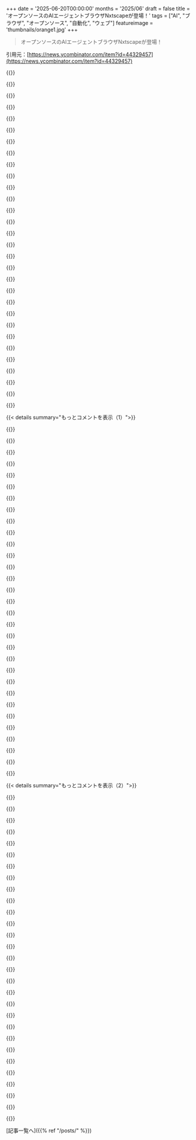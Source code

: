 +++
date = '2025-06-20T00:00:00'
months = '2025/06'
draft = false
title = 'オープンソースのAIエージェントブラウザNxtscapeが登場！'
tags = ["AI", "ブラウザ", "オープンソース", "自動化", "ウェブ"]
featureimage = 'thumbnails/orange1.jpg'
+++

> オープンソースのAIエージェントブラウザNxtscapeが登場！

引用元：[https://news.ycombinator.com/item?id=44329457](https://news.ycombinator.com/item?id=44329457)




{{<matomeQuote body="Hi HN！俺たちNithinとNikhilはNxtscape.aiの創業者（YC S24）で双子の兄弟なんだ。AI時代向けのオープンソース、エージェントブラウザ「Nxtscape」を作ってるよ。なぜ新しいブラウザが必要かって？1994年のNetscape以来初めて、AIエージェントの時代にゼロからブラウザを再構築できる気がするんだ。明日のブラウザは今と違うかもね。Cursorみたいに開発者の生産性を10倍にするツールはあるのに、みんなが一日中使うブラウザは変わってない。正直、普段使うブラウザと戦ってる感じなんだ。大きな不満じゃないけど、小さなイライラが積み重なる。70以上のタブを開いてて思考が中断したり、Amazonで日用品を再注文したり、フォームに入力したりみたいな簡単なことは、もう全部に注意払わなくていいはず。AIが全部処理できる、まさにそれを作ってるんだ。初期バージョンのデモはここ→https://dub.sh/nxtscape-demo<br>何が違うかって？PerplexityとかDiaみたいな競合がいるのは知ってるけど、俺たちはオープンソースでコミュニティ主導を目指してる。検索や広告会社じゃないから、プライバシー第一に集中できるんだ—Ollama連携、BYOK、広告ブロッカーとか。Braveは好きだったけど、今はクリプトや検索に広がりすぎてる気がする。俺たちは「AIであなたのためのブラウザを作る」って一点に集中してる。Arc（あれも好きだったけど開発止まった）と違って、100%オープンソースだよ。気に入らなければフォークしてくれ。<br>新しいブラウザを作る旅について。これを作るためにChromiumをフォークしたんだ。正直、これが唯一の方法だと感じた—Brave（最初はElectron）やMicrosoft Edgeもこれで苦労したのを見てきたからね。最初、拡張機能だけで済まそうかと思ったけど、もっと制御が必要だって分かった。CursorがVSCodeをフォークしたのと同じ理由だよ。例えば、ChromeにはAccessibility Treeっていう、スクリーンリーダーが使うDOMよりきれいな意味論的バージョンがあるんだけど、拡張機能のAPIじゃ使えない。でも、15M行のC++ Chromiumコードベースと格闘するのは大変だった。GoogleとMetaでインフラ経験あるけど、Chromiumは別物だ。Cursorのインデックスツールもこの規模じゃ全然ダメで、grepとvimをめっちゃ使えるようになった。ビルド時間もえぐい—M4 Maxでもフルビルドに3時間くらいかかるんだ。<br>正直言うと、まだめっちゃ初期段階だけど、GitHubに動くプロトタイプがあるよ。初期の「ローカルManus」スタイルのエージェント（簡単なWebタスクを自動化）、AIサイドバー、他の生産性機能（タブグループ化、セッション保存/再開とか）が入ってる。コメント全部楽しみにしてるよ！<br>ブラウザはGitHubからダウンロードできるよ: https://github.com/nxtscape/nxtscape" userName="felarof" createdAt="2025/06/20 16:35:55" color="#ff5733">}}




{{<matomeQuote body="俺の意見だけど、今までのコメントは木を見て森を見てない感じ—ローカルLLMと連携して、見たもの全部をローカルのタイムスタンプDBに記録して、操作したものを解析・要約して、Puppeteerみたいな機能をコードやプロンプトで使えるようにして、情報を整理したり、忘れたことを思い出したり、興味あることを学んだり（全部ローカルで）、広告やスパムを事前にフィルターしたり、自律的にWebタスクをこなしたりできるブラウザには、とてつもない価値があると思うんだ。<br>ブックマークはもうダメだよ。25年分も溜まってるし。<br>ちょっと調べ物するつもりが、気を引くサイトに飛んで深すぎる沼にハマるのも減らせる。ボディガードbotにジャンクをフィルターさせて、コメントに何か意味のある返信があったら教えてって言えばいい。<br>もし本当にうまく行けば、個人的なアシスタント＋ツアーマネージャー＋ドアマン＋ボディガード＋家政婦＋メカニック＋その他、全部スイッチ一つでオンオフできるデジタル版みたいになる想像ができるよ。<br>ブラウザは2025年のインターネットの混沌への主要な入り口なんだから、これは悪いアイデアじゃないね！実行次第だけど、このプロジェクト（とそれに似たプロジェクト）がどうなるか、すごく楽しみだよ。" userName="kevinsync" createdAt="2025/06/20 21:17:22" color="#45d325">}}




{{<matomeQuote body="正直なフィードバック、本当にありがとう！100%同意だよ—まさにその通り！これが俺たちの描いていたビジョンなんだ。<br>俺たちは時間の90%以上をブラウザで過ごすのに、まだ basically dumb なウィンドウなんだよね。見たものを覚えてて、重要な記事をクリップして（EvernoteのWebクリッパー覚えてる？）、ハイライトを保存して、全部を意味論的に検索可能にするAIアシスタントが、全部ローカルで動くなんて、ゲームチェンジャーになるだろうね。<br>履歴、ハイライト、セッション全部がローカルのPostgresDBに入るんだ。「先月あの価格比較どうだったっけ？」とか「ブラウザ自動化に関するハイライトを見つけて」って聞けば、それがちゃんと動く。あと、集中したい時に気を散らすサイトをブロックする自制機能も内蔵されてる。<br>検索や記憶だけじゃなく、ブラウザが本当に仕事を手伝ってくれる。「Chromiumの研究に関するタブはこの15個」ってAIが賢くタブをグループ化したり、「このサイト全部で2TBハードドライブの価格を比較して」って面倒な作業を自動化したり、「Discordサーバーの新しい投稿全部を要約して」とか—全部ローカルで処理される。ブラウザはインターネットの混沌を管理するのを助けてくれるべきで、それに上乗せするべきじゃないんだ。<br>どんな特定のワークフローが辛いか、ぜひ聞かせてほしいな！" userName="felarof" createdAt="2025/06/20 22:09:53" color="#ff5733">}}




{{<matomeQuote body="ずっと、30秒以上見た長いWebページの全文をアーカイブして、フルテキスト検索できるようにするブラウザ拡張機能のアイデアを考えてたんだ。<br>これは、それだけど、もっといいね。" userName="sneak" createdAt="2025/06/21 03:21:36" color="">}}




{{<matomeQuote body="https://github.com/iansinnott/full-text-tabs-forever" userName="karencarits" createdAt="2025/06/23 19:59:25" color="">}}




{{<matomeQuote body="うわー、これまさに俺が欲しいやつだ！でも、スマホでも動いて（ほとんどスマホで読むから）、複数のPC（常に4〜6台使ってる）からデータを持ってこれるサーバーコンポーネント付きで欲しいな。<br>これにハックできないかな。" userName="sneak" createdAt="2025/06/25 00:12:48" color="">}}




{{<matomeQuote body="これって基本的にMicrosoftがRecallでやろうとしたことじゃん。あれは酷評されたけど、正直、最近のAIブームの中で唯一ワクワクした機能なんだ。だって、本当に生活を良くしそうだったから。でも、もう少し考えてみたら、本当に欲しいのはAIじゃなくて、詳細なローカル履歴と検索機能だって気づいた。<br>俺のPCは、俺がそこでやったこと全部を記憶すべきだ。訪れたウェブサイト全部、ページをどこまでスクロールしたか、入力して削除した思考全部… 全部完全記憶してほしい！時間を巻き戻して、何が起こったか正確に追跡できるようにすべきなんだ、コンピュータなんだから。昨日あったことの曖昧な記憶は俺の頭の中にある。コンピュータに覚えてもらうのは、俺より上手に覚えてもらうためだろ。<br>そして、検索は決定的であってほしい。正確なタイムスタンプやブーリアン演算子で検索したい。曖昧な一致や推薦、自然言語処理レイヤーも役立つけど、Luceneなんかは20年以上前にローカルデータセットで十分やってた。共通のコーパスがあるのは素晴らしいけど、コーパスからのトークン化された散文なんてどうでもいい。俺が自分のPCでやったことに関心があるんだ！<br>俺の視点だと、LLMはパーソナル検索の面であまり価値をもたらさない。俺の理解では、そのエンコーディングの性質上、求めてるデータ自体が従来の方法で保存・インデックスされてないと、それを取り戻すのは不可能だ。もしそうなら、層をスキップして元のデータをクエリすればよかっただけだろ。<br>今のLLMをどこにでも注入するトレンドは、研究者が「全て」をパフォーマンス良くインデックスする方法をまだ見つけてないから、人々にコンピュータが全部知ってるかのような幻想を与える一時的なごまかしだと思うんだ。でも、パーソナル検索のユースケースなら、コンピュータは「全て」を知る必要はない。画面に見えてたテキストと、ちょっとしたメタデータ（時間、カーソル位置、クリップボード、URLとか）を知ってればいい。もし実際のテキストをスナップショットして従来のインデックスに入れるのがディスク容量取りすぎで、今でもそれをインデックスするのにLLMが必要だとしたら、それはまあいいとしよう。でも次は？だって、昨日 kinda sorta やってたことについて曖昧な会話ができるだけなんて、全然ダメだろ。完全記憶こそがそれだ。<br>これが全部どう発展していくか、俺もすごく興味あるよ。" userName="alisonatwork" createdAt="2025/06/21 02:22:00" color="#ff33a1">}}




{{<matomeQuote body="＞ 訪れた全ウェブサイトを記憶すべき<br>他のブラウザは知らんけど、Safariはこれやってるよ。「2年前に見たあのサイト何だっけ？」って時に、履歴を開いて検索すれば出てくる。2023年1月17日のヨダが俺のボールを食べたレビューとかね。" userName="KPGv2" createdAt="2025/06/21 05:14:57" color="">}}




{{<matomeQuote body="プライバシー問題全体があるよね。ソフトウェア会社はできる限りデータを吸い出すし、アメリカ政府はそれ全部にアクセスできるって知ってる。もしRecallが良い機能だとしたら、ICEが検索履歴に基づいて個人を収容所に送るのも良いことになっちゃう。だって、Recallはそうするだろうから。" userName="immibis" createdAt="2025/06/23 16:25:34" color="">}}




{{<matomeQuote body="まあ、Microsoftがやりたかったことは良いアイデアだったと思うけど、実際に出したものは酷かったし、実装がお粗末でデータ漏洩を招きやすかったのは同意だね。データすらちゃんと保護してなかったし笑" userName="cchance" createdAt="2025/06/21 03:48:18" color="">}}




{{<matomeQuote body="コンピューターが全部覚えるとか怖すぎ！セッションデータ消しまくりで、最近使ったリストも全部消してるタイプなんだ。便利なのは分かるけど、過去に信頼を裏切られた企業を信じろって？無理無理。個人情報なんて企業にとって超金鉱じゃん。プライバシー侵害の歴史がある巨大企業を信頼するなんて考えられない。オープンソースでも慎重に選ぶし、使うなら自分でコード見たか、隔離環境で使うか、自分で書くか。そういう機能は別にいらないや。" userName="imiric" createdAt="2025/06/22 09:50:32" color="#ff33a1">}}




{{<matomeQuote body="このビジョン、ヤバいね！集中切れたら教えてくれたり、自分が何してたか分析して教えてくれるとか、自己学習に超役立つじゃん。自己反省ってマジ大事だし。" userName="lukasego" createdAt="2025/06/21 10:56:26" color="">}}




{{<matomeQuote body="ヤバ、これの森は「新しいLLMベースのネイティブアドブロッカー」だってさ...この森、デカすぎて考えるだけで頭痛いわ。（ごめん皮肉です）" userName="Calwestjobs" createdAt="2025/06/21 05:52:43" color="">}}




{{<matomeQuote body="言ってることは最高だけど、前半はよくある監視型ディストピアだよね。もっとユニークなのを期待してたのに、普通のになっちゃったか。始まりは「ブックマークとかもうダメだ」だってさ。ちぇっ。<br>これ置いとくわ：https://youtu.be/kGYwdVt3rhI" userName="ivape" createdAt="2025/06/21 21:20:44" color="">}}




{{<matomeQuote body="バカな質問かもだけど、agentic browserって何？みんな知ってる前提みたいだけど。これって一般的な用語？聞いたことないんだけど。文脈的には「AI機能くっつけたWebブラウザ」って感じなのかな。" userName="hannob" createdAt="2025/06/20 17:49:29" color="">}}




{{<matomeQuote body="質問ありがとう！全然バカな質問じゃないよ！最初の方で説明しとくべきだったね。「agentic browser」ってのは、WebナビゲーションタスクをAIエージェントが代わりにやってくれるブラウザって意味だよ。自分でAmazonで並べ替えたり、フォーム入力したりする代わりに、AIがサイト動かしてやってくれるんだ。" userName="felarof" createdAt="2025/06/20 18:00:38" color="#ff33a1">}}




{{<matomeQuote body="まあ、「rsyncあるのにDropbox使うの？」って言うつもりじゃないけど、Playwright MCPをClaude Desktopとかに入れる代わりに、なんでこれ使うの？Chromiumの中身にアクセスできるって、Chrome Devtools Protocol経由でつなぐよりなんか超ヤバい力くれるの？" userName="wild_egg" createdAt="2025/06/20 18:12:21" color="#ff5733">}}




{{<matomeQuote body="そう、最終的にはただのMCPコネクタじゃなくて、スタック全体を握る方が価値あると思ってるよ。例えば小さいLLM組み込んだり、ブラウザにMCPストア作ったり、もっとAIに優しいDOM作ったりとかね。今でも、Chrome拡張機能APIじゃ公開されてない、LLMにとってより良いDOM表現であるChromeのアクセシビリティツリー使ってるし。" userName="felarof" createdAt="2025/06/20 18:42:55" color="#785bff">}}




{{<matomeQuote body="もっとAIに優しいDOM<br>アクセシビリティツリーとかそのセマンティクスを考えたらいいかもね。普通のdivとかはだいたい消されて、操作できるオブジェクトとか構造のヒントだけが残るからさ。" userName="pickpuck" createdAt="2025/06/20 19:37:50" color="#ff5733">}}




{{<matomeQuote body="MCPサーバー経由で出せるアクセシビリティ系のライブラリ作ろうとしてるんだけど、MacとかWindowsのAPIが訳わかんなくて苦戦中...。Playwrightとかスクリーンショット方式より、汎用エージェントに使いやすいポテンシャルあると思うんだけどな。遅延なくコンピューター使うのも解決したいことの一つ。軽度の手根管症候群だから、Talon voiceとかMac Dictationみたいなのは学びたくなくて、遅延なく何でもできるエージェントが欲しいんだ。" userName="faxmeyourcode" createdAt="2025/06/21 19:03:04" color="">}}




{{<matomeQuote body="いいね、これGitHubにあるの？" userName="pickpuck" createdAt="2025/06/21 21:37:25" color="">}}




{{<matomeQuote body="まだだよ、プロトタイプいくつか作ったけど全然ダメでさ。リポジトリ公開できるほど進んでないんだ。今週末にghに何か出してみるつもりだよ。" userName="faxmeyourcode" createdAt="2025/06/21 23:03:58" color="#ff5c5c">}}




{{<matomeQuote body="＞ 考えてたアイデアのいくつか: 小さいLLMを組み込むこと。そういえばChromeには組み込みのLLMがあるんだって: https://developer.chrome.com/docs/ai/built-in" userName="xnx" createdAt="2025/06/21 18:46:47" color="">}}




{{<matomeQuote body="「目も手も脳みそもついてるのに、なんでこれ使うの？」って疑問に思うんだけど。" userName="shortrounddev2" createdAt="2025/06/20 19:30:33" color="">}}




{{<matomeQuote body="素手があるのにツール使う必要ある？みたいな話は置いといて…例えば100個のサイトから情報コピペしてスプレッドシートに入れる必要があるときとか、そういう場合から考えてみたら？" userName="nsonha" createdAt="2025/06/21 05:03:18" color="">}}




{{<matomeQuote body="そろばん使えるのに、なんで電卓使わなきゃいけないの？" userName="b0ner_t0ner" createdAt="2025/06/21 02:43:51" color="">}}




{{<matomeQuote body="指と足の指使えるのに、なんでそろばん使うの？" userName="faxmeyourcode" createdAt="2025/06/21 19:04:08" color="">}}




{{<matomeQuote body="これってつまり、せっかちな人向け？「ワークフロー」のために提示された使い方をどうしても必要だと思う人とか、「認知負荷」みたいな言葉使っちゃう人とか、要はちょっと…怠け者な人向けなのかな、って思う。" userName="tolerance" createdAt="2025/06/20 20:52:46" color="">}}




{{<matomeQuote body="…なんでそういう怠け者って、自分の怠惰さを正当化するのにそんなに頑張ってかっこいい言葉考え出すんだろうね？" userName="zahlman" createdAt="2025/06/20 22:05:49" color="">}}




{{<matomeQuote body="それ、すごくいい質問だね。たぶん怠け者って知性がないと思われがちだから？AIとかソフトウェアみたいな技術って、知性を高めるためのものだしね。そういうかっこいい言葉使うと、知的で生産的に見える効果があるんだよ。そういう言葉を使うと、なんかちゃんとやってる気になれるんだ。だからこれで怠けてるなんて思わないんじゃないかな。" userName="tolerance" createdAt="2025/06/20 22:26:38" color="#38d3d3">}}




{{< details summary="もっとコメントを表示（1）">}}

{{<matomeQuote body="エージェントって、calculate()みたいなツールを与えられたLLMの応答のことだよ。<br>やりたいことを達成するために必要な作業が出てきたら、そのツールを実行する。<br>それが簡単なエージェントの仕組みだね。<br>もっと複雑になると、他のツールも使うかも。<br>例えば、LLMへの入力で「ユーザーエージェントをこんな文字列に設定して」って指示が出て、set_user_agent(”Mozilla/5.0 (Windows NT 10.0; Win64; x64) AppleWebKit/537.36 (KHTML, like Gecko) Chrome/120.0.0.0 Safari/537.36”);<br>ってツールを実行するとか。<br>ページの中の物をクリックしたり、ページ読み込み時にカスタムJavaScriptを埋め込んだりするツールもあるかもね。" userName="kordlessagain" createdAt="2025/06/20 18:49:56" color="#ff5733">}}




{{<matomeQuote body="「Agentic」って言葉、たった1ヶ月前くらいに初めて聞いたんだけど、2日の間に3、4回も聞くようになったんだ。<br>会社の会議でも、みんな知ってるみたいに使われててびっくりしたよ。<br>簡単に言うとAIが自分で判断すること、って感じかな。" userName="al_borland" createdAt="2025/06/20 18:45:05" color="">}}




{{<matomeQuote body="Agenticブラウザ、クライアント側で自動化できるのはめっちゃ強力でクールなアイデアだよね。<br>でも、セキュリティ的にはマジでヤバいことになる可能性があると思う。<br>ブラウザって色んな機密情報にログインしてるし、インターネットからの信頼できない入力に晒されるわけじゃん。<br>プロンプトインジェクションで人生ひっくり返る可能性もゼロじゃない。<br>コンセプトは好きだけど、サプライチェーン全体がPCI/SOC2/ISO 27001みたいな認証取って、第三者機関が血判押すくらい安全じゃないと、絶対触りたくないな。" userName="mullingitover" createdAt="2025/06/20 22:01:22" color="#ff5733">}}




{{<matomeQuote body="この懸念、本当に重要だよね、指摘ありがとう。君の言う通り、警戒するのは当然だよ。<br>だから僕たちはローカルファースト＆オープンソースにしてるんだ。<br>クラウドエージェント（Manus.imとか）だと、資格情報をブラックボックスに預けることになる。<br>ローカルエージェントなら、自分でコントロールできるんだ。<br>- 使う時に初めてAgentが動く<br>- 何やってるかリアルタイムで見れるし、止められる<br>- 別々のChromeユーザープロファイルでタスクを実行できる<br>- 何より、コードがオープンソースだから、何が起きてるか自分で監査できる" userName="felarof" createdAt="2025/06/20 22:35:04" color="#45d325">}}




{{<matomeQuote body="Agentが何が起きてるか監視して、まずいことは理由を説明するダイアログを出したり、必要性を問い直したり、メールやSMSで確認させたり、追加のパスワードを求めたり、破壊的なタスクを今すぐ実行するのを断ったり（36時間後にまた聞いて、とか）する機能があるといいんじゃないかな。<br>で、血判とか認証とかが揃ったら、それを追加のレイヤーとして監視し続けるんだ。" userName="econ" createdAt="2025/06/21 00:43:48" color="#45d325">}}




{{<matomeQuote body="これ、LLMが書いたっぽいな。<br>どっちにしても、前の人が言ってた「悪意のあるサイトがいつでもプロンプトインジェクションできて、ユーザーが見て止める前に何かを勝手にやっちゃう」って点には答えてないよ。<br>AIブラウザの最大の利点って、自動運転みたいに任せっきりにして、注意をそらせることじゃん。<br>もしハッキングされないか常にビクビクしながら見てなきゃいけないなら、良い製品じゃないと思うな。" userName="adamoshadjivas" createdAt="2025/06/20 22:58:48" color="#785bff">}}




{{<matomeQuote body="あー、なるほどね、UXがまだ課題なのは確かだ。<br>タスクに必要なごく一部のサイトだけOAuthセッションを持った影のブラウザを開くとかはどうだろう？" userName="felarof" createdAt="2025/06/20 23:35:22" color="#785bff">}}




{{<matomeQuote body="それも助けにはなるだろうけど、どのサイトが必要かってAgentが決めるんだよね？<br>それだとプロンプトインジェクションで、ユーザーが意図しない別のサイトを開くようにLLMを誘導できちゃうから、根本的な解決にはなってないんじゃない？" userName="lolinder" createdAt="2025/06/21 12:47:30" color="#ff5c5c">}}




{{<matomeQuote body="まだ「生産性10倍」とか言ってるの？<br>そろそろやめようよ。<br>GitHubの最初のコミットが4月28日ってことは、10倍の生産性でやってるならもう2年半くらい開発してる計算になるのに、まだWaiting Listがあるんだね。<br>AGPLv3ライセンスなのは評価するよ、素晴らしい。" userName="gtsop" createdAt="2025/06/20 16:51:32" color="">}}




{{<matomeQuote body="フィードバックありがとう。<br>気持ちはわかるよ。<br>でもCursorなんかは、特に簡単な作業に関しては、本当に生産性が劇的に上がったのは確かだよ。" userName="felarof" createdAt="2025/06/20 17:10:07" color="">}}




{{<matomeQuote body="https://github.com/nanobrowser/nanobrowserみたいなのが良くない？あれはwebdriverとか出さずにちゃんと作られてて、JSも動くしLLMとも話せる。エージェント機能も全部あるのに、なんで頑丈な拡張機能じゃなくて新しいブラウザが必要なの？" userName="Tsarp" createdAt="2025/06/21 13:25:34" color="">}}




{{<matomeQuote body="なんでChromeの新しい拡張機能じゃなくて、Chrome DevTools Protocol (https://chromedevtools.github.io/devtools-protocol/)でChromeを動かすMCPじゃダメなの？例えばこういうのあるよ: https://github.com/AgentDeskAI/browser-tools-mcp" userName="yencabulator" createdAt="2025/06/21 15:49:49" color="">}}




{{<matomeQuote body="CDPはテストには良いけど、ボット検知の一番簡単なチェックがCDP（webdriver）かどうか。これって結局イタチごっこなんだよね。キャプチャソルバーとか色々出るけど、すぐに対策されちゃうから数週間しかもたないことが多いよ。" userName="Tsarp" createdAt="2025/06/21 16:55:02" color="#785bff">}}




{{<matomeQuote body="これと同じイタチごっこは、この新しいブラウザ全体にも当てはまるはずだよ。" userName="yencabulator" createdAt="2025/06/21 17:06:38" color="">}}




{{<matomeQuote body="確かにそうなんだけど、webdriverフラグって今は基本中の基本のボットチェックだから、それよりははるかにマシなレベルだよ。" userName="Tsarp" createdAt="2025/06/23 11:49:03" color="">}}




{{<matomeQuote body="君はwindow.navigator.webdriverと勘違いしてるかも。それはWebDriverの話でCDPとは別。CDPはフォーム入力速度みたいなヒューリスティクスで検知されることが多いから、AIエージェントもすぐ引っかかるんじゃないかな。（もしCDPに検知される印があっても、それを消す方が新しいブラウザ作るよりずっと楽でしょ。）" userName="yencabulator" createdAt="2025/06/23 21:38:35" color="#ff33a1">}}




{{<matomeQuote body="CDPで自動化するにはnavigator.webdriver === trueが必要なんじゃないの？もしかして私の理解が古い？これって普通、バレバレのサインだけど。" userName="Tsarp" createdAt="2025/06/24 04:41:01" color="">}}




{{<matomeQuote body="パッチを当ててないwebdriverは検知されやすいけど、CDPはタイミングとかのヒューリスティクスでしか検知できないって書いてあるのを読んだことあるよ。" userName="yencabulator" createdAt="2025/06/24 14:57:31" color="">}}




{{<matomeQuote body="Cloudflare (https://www.cloudflare.com/en-in/application-services/produc... )とか(https://blog.cloudflare.com/ai-labyrinth/)みたいに、防御側と攻撃側で巨額のお金が動いてる状況だと、ボット認定されるのは避けたいよね。静的サイトみたいなSEOスロップをスクレイピングするだけなら良いけど、それ以上だとすぐにダメになると思う。browerbaseとかcrawl4aiとかのレポジトリでもボット検知のことで結構問題起きてるよ。" userName="Tsarp" createdAt="2025/06/21 16:55:13" color="#785bff">}}




{{<matomeQuote body="ChromiumやElectronとかがLLMアプリのベースで人気だけど、どれ使っても結局「一つのローカルLLMアプリ」になる運命って感じ。開発の道筋はだいたい決まってるから、あとは実行とマーケティング次第だね。むしろWeb自体がクソだからブラウザの改善が必要なんだよ。LLMが登場してWebコンテンツの作り方が変わるはずなのにまだそうなってなくて、既存のWebは将来レガシーになるかもね。" userName="ppqqrr" createdAt="2025/06/21 17:26:04" color="">}}




{{<matomeQuote body="他の人が言ってるように、こういうエージェント機能はChrome Extensionで十分できるよ。実際、僕らはrtrvr.aiってExtensionを作って、Open AIのOperatorよりWeb Agentの性能が良いんだ（https://www.rtrvr.ai/blog/web-bench-results）。Accessibility Treeが必要って言い訳はやめて、DOMの仕組みを理解してエージェントを作るべきだよ。あと、ブラウザ作るのってマジでセキュリティリスク高いから、セキュリティ専任チームがないとヤバいよ。" userName="arjunchint" createdAt="2025/06/22 08:56:31" color="#ff5733">}}




{{<matomeQuote body="僕の使い方としては、水のデータがあるWebサイトからCSVとかのファイルを抽出したいんだよね。例えば南オーストラリアの貯水池データ[1]とか。フロントエンド経験がないから、データ抽出するのにめっちゃ苦労したんだ。もしエージェントでこれが自動化できるなら、絶対試してみたいね！<br>[1] https://data.sa.gov.au/data/dataset/reservoir-volumes-2018" userName="wanderingmind" createdAt="2025/06/21 04:16:57" color="">}}




{{<matomeQuote body="これめっちゃクールじゃん！コンセプトにワクワクするな。HNでのローンチおめでとう！ちょっと困ったフィードバックね。タブをトピック別にまとめるのはうまくいったんだけど、解除しようとしたらChatモードとAgentモードを行ったり来たりさせられてループしちゃった。もしかして解除するAPIがないのかな？あと「元に戻す」Undoボタンがあるといいな。chrome://extensionsみたいな内部ページで使ってたら、なぜか急にgoogle.comに飛ばされたのも変だったよ。Productivityモードにはタブグループ作成ツールしかないみたい。" userName="varenc" createdAt="2025/06/21 01:06:26" color="#ff5733">}}




{{<matomeQuote body="フィードバックどうもありがとう！困らせちゃってごめんね、まだ初期のベータ版なんだ…。AgentモードとChatモードでツールが分かれてるのが原因かも。プロンプトを改善するよ。タブグループ解除APIは今Chromeにないんだけど、追加できないか検討中。Undoも何人かから要望があったね。Cursorの「restore checkpoint」みたいのがいいかな。そうそう、生産性機能って普段の作業でどれくらい重要？具体的な例があれば教えて！" userName="felarof" createdAt="2025/06/21 01:44:07" color="#ff5733">}}




{{<matomeQuote body="生産性機能なんて別に重要じゃないよ！あのタブグループ解除のバグは正直優先度低いんだ。でもChatとAgentモードがループしちゃう問題は、どっちのエージェントも対応できない時に起こるかもしれないから、そっちの方が一般的で重要かもね。本当は「タブグループは解除できません」って言ってくれるのが一番良かったな。Undoも、開発が大変そうなら無理しなくていいよ。まだNxtscapeで「これ役立つ！」ってことはできてないけど、これからも色々試してみるね。" userName="varenc" createdAt="2025/06/21 02:04:38" color="#38d3d3">}}




{{<matomeQuote body="「nxtscape」って名前、なんか昔のSCSIを思い出すな〜。「GPT」は名前が超うまかったよね。やっぱ一息でパッと言える名前がいいんじゃない？<br>製品自体は素晴らしいと思うけど。" userName="lecro" createdAt="2025/06/20 22:21:54" color="">}}




{{<matomeQuote body="ハハ、ありがとう。今日のフィードバック見てると、名前とかブランディングにもうちょっと時間かけた方が良さそうだね。考えてみるよ！" userName="felarof" createdAt="2025/06/21 01:46:36" color="">}}




{{<matomeQuote body="昔Netscape使ってた者としては、この名前結構好きなんだけどな。でも、大多数の人には響かないだろうね。SVっぽすぎる「Nxtscape」より、「Nextscape」の方がまだいいかも。揚げ足取りみたいでごめんね。" userName="freedomben" createdAt="2025/06/21 14:26:32" color="">}}




{{<matomeQuote body="これ、たぶん商標権の侵害だろ。NxtscapeってNetscapeと紛らわしすぎじゃん。" userName="blindriver" createdAt="2025/06/21 15:33:07" color="">}}




{{<matomeQuote body="名前がすごく賢い感じがしてクリックしちゃった！<br>法律家じゃないから侵害かどうかは分からないけど、文字を一つ変えただけでこんなクールな名前になるとか最高じゃん。名前考えた人に拍手だわ。" userName="ahmedfromtunis" createdAt="2025/06/21 15:52:14" color="">}}

{{</details>}}




{{< details summary="もっとコメントを表示（2）">}}

{{<matomeQuote body="Netscapeがずっと待ち望んでた絶好の機会だな。" userName="colecut" createdAt="2025/06/21 15:40:34" color="">}}




{{<matomeQuote body="AIワークフローはチャット形式ダメ。チャットしたい奴いない（Brave最悪）。チャットUIはエージェントがバカな時の代替手段。ChatGPTは検索代わりだからいいけど、生産性ツールは違う。自由形式ダメ。<br>直すアイデアあるけど、ChromeにLLM載せただけの手抜き。YCがこんなクソに金出すとか信じられん。クソだ。創造性ゼロ。機能レベル。「プロダクトじゃなくて機能ね」すら甘い。<br>2025年のChatGPTアイデアみたい。誰が大変かって？（ヒント：Githubにいない）" userName="dvt" createdAt="2025/06/20 20:42:14" color="#ff5c5c">}}




{{<matomeQuote body="代替案として何が考えられるの？<br>これこそ人が求めてるものだと思うんだけど。素早く指示出して、ウェブページやウェブアプリ横断でタスク実行してくれるってさ。<br>「直すアイデアがいっぱいある」って言ってたけど、もっと良いビジョンを教えてくれない？" userName="brulard" createdAt="2025/06/20 21:31:36" color="">}}




{{<matomeQuote body="うん、「レシピ」使うんだよ。過去の行動とか状況で「アクションタイプ」決める感じ。<br>店見てたら、牛乳切れ知ってるから買うの勧めたり、全セール品リスト出したり、妹が探してたプランター見つけて教えてあげたり。<br>（チャットもできるけどね）。<br>レシピ作るの難しいし汎用化も大変（RAG必要そう）だけど、これこそAIエージェントの未来だと思うんだ。チャットボックスだけじゃなく。" userName="dvt" createdAt="2025/06/20 21:43:08" color="#38d3d3">}}




{{<matomeQuote body="CursorとかClaude Codeとか使ったことある？<br>俺はコンピューターとチャットしてプログラミングやらせたいんだよ、自分で書くより。" userName="sunnybeetroot" createdAt="2025/06/21 05:49:34" color="">}}




{{<matomeQuote body="何億もの人がコンピューターとチャットしたいと思ってるよ。少なくともね。" userName="doctorpangloss" createdAt="2025/06/20 21:12:11" color="">}}




{{<matomeQuote body="生産性向上って文脈では全然違うだろ（ここでの話はこれ）。<br>みんな求めてるのはただ仕事を片付けること。" userName="dvt" createdAt="2025/06/20 21:21:23" color="">}}




{{<matomeQuote body="コンピューターとチャットすることでね。<br>ペーパーワークしてた頃の人たちも「コンピューターを使いたくない」って言ってたけど、「仕事を片付けたい」って思ってて、結局コンピューター使うことがその方法になったんだよ。" userName="immibis" createdAt="2025/06/23 08:01:26" color="#ff5733">}}




{{<matomeQuote body="これ、間違いなく勝者総取りの市場だね。挑戦するのはマジすごいけど、IMOブラウザ開発は2、3人のチームにはデカすぎると思うな。それに、GoogleもIOで似たようなのもう見せてるし。IMO、GoogleがChromeでやる前に市場シェア掴むほど速くは動けないだろうし、そもそもDiaと競争できるかも怪しい。Browser-useだって似たことできるし、あそこは既に広まってる。<br>頑張ってほしいけど、俺なら特定の人がマジで必要としてるものから始めるね。 ambitiousな技術系の創業者がChrome倒そうとして時間と労力いっぱい無駄にしてきたの見すぎたわ。（Chromeのフォークから始めた人もいっぱいいる）。でも誰も成功してないんだよ。エネルギーは有限だからね。" userName="deepdarkforest" createdAt="2025/06/20 20:08:02" color="#785bff">}}




{{<matomeQuote body="正直なフィードバックありがとう！競争が多いのは確かに分かってるよ。<br>でも、オープンソースでコミュニティ主導、プライバシー第一のAIブラウザには隙間があると思うんだ。（Braveみたいな？）" userName="felarof" createdAt="2025/06/20 20:46:02" color="">}}




{{<matomeQuote body="仮想通貨機能とか広告置き換え機能はマジでやめてほしいな。収益必要ってのは分かるけど、今のブラウザ界隈マジで終わってるじゃん。Firefoxですらユーザーの信頼失ってるし。" userName="throwaway314155" createdAt="2025/06/20 22:33:08" color="#ff33a1">}}




{{<matomeQuote body="市場の隙間には理由があることもたまにあるんだぜ、ってのを思い出してくれ。AIのことは置いといてさ、オープンソースでコミュニティ主導、プライバシー第一のブラウザで、ちゃんと稼げたのがどれだけある？<br>Braveはいい例だけど、ビジネスモデルは実際複雑で、色んな細かいのが混ざってる。それに、LLMのユニットコストはないでしょ（もしローカルじゃないなら、いつかその負担が来るだろうと俺は見てる）。" userName="deepdarkforest" createdAt="2025/06/20 22:41:41" color="#ff5733">}}




{{<matomeQuote body="良い指摘だね。今のところの考えは、良いオープンソース製品作って、それからエンタープライズ版を有料で提供するって感じだよ。<br>Island browserとかChrome enterpriseとか見ると、VPNとかDLP（データ損失防止）付きのブラウザのエンタープライズ版のニーズはある程度証明されてるみたいだし。" userName="felarof" createdAt="2025/06/20 23:53:55" color="#38d3d3">}}




{{<matomeQuote body="＞ 正直、毎日使ってるブラウザと常に戦ってる気がするんだよね。大きなことじゃなくて、小さいイライラが続く感じ。3つのプロジェクトで70個以上のタブ開いてると、マジで思考が飛ぶんだ。Amazonで潮干狩りグッズ再注文とか、フォーム入力とか、もう全部自分でやらなくてもいいじゃん。AIに全部やらせられるし、まさにそれ作ってるんだ。<br>ってことは、AIエージェントが「何を注意すべきか」決めろってこと？ 俺じゃなくて？<br>何がヤバいか分かってる？" userName="zahlman" createdAt="2025/06/20 22:04:35" color="">}}




{{<matomeQuote body="へぇ、なんか新しい考え方だね。" userName="throwaway314155" createdAt="2025/06/20 22:28:44" color="">}}




{{<matomeQuote body="これ、Web自動化タスクに使ったら、レート制限されたりIPバンされたりする？他のサイトから見て、ボット扱いになんの？" userName="gwhr" createdAt="2025/06/24 14:44:42" color="#45d325">}}




{{<matomeQuote body="ちなみに、ビルド時間速くしたいならRE APIとかGoma使うといいよ。15～30分で終わるようになるし、フルビルド後もキャッシュでさらに速くなるって。<br>https://chromium.googlesource.com/chromium/src/+/main/docs/l...<br>Gemini 2.5はChromiumのコードのことよく知ってるから、トレーニングされてるのかも。これも役立つかもね。<br>試してないけど、たぶんclangd言語サーバーよりMCPサーバー使うのがコンテキスト問題の解決策になるかも？<br>https://chromium.googlesource.com/chromium/src/+/master/docs/..." userName="symbolford" createdAt="2025/06/22 07:59:20" color="#ff5c5c">}}




{{<matomeQuote body="robots.txtは守るの？" userName="xena" createdAt="2025/06/20 17:08:00" color="#38d3d3">}}




{{<matomeQuote body="これはユーザーエージェントだよ。robots.txtを守られたら困るね。robots.txtはクローラー向けで、ユーザーの直接リクエストで動くエージェントには関係ないんだ。サイト運営者がどんなユーザーエージェントを使うかに口出しすべきじゃない。ターミナルだろうが、普通のブラウザだろうが、AIブラウザだろうが、誰が気にする？ウェブの強みは色んなツールでアクセスできることで、AIツールが嫌いだからってこれを犠牲にしちゃダメだよ。その先にはPlay Integrity APIみたいなのが氷山の一角で、ひどいことになるだけだ。詳細はここ:<br>https://www.robotstxt.org/faq/what.html" userName="lolinder" createdAt="2025/06/20 21:36:59" color="#45d325">}}




{{<matomeQuote body="いや、今日のところはそうじゃないね。でも、もしそのエージェントがスクレイピングじゃなくて、ほぼ“人間的な”使い方をしてるだけなら、問題にならないのかな？" userName="felarof" createdAt="2025/06/20 17:19:12" color="">}}




{{<matomeQuote body="robots.txt.org [0]はロボットの定義がかなり具体的だよ。引用すると、＞ ロボットはドキュメントを取得し、参照されている全てのドキュメントを再帰的に取得することで、ウェブのハイパーテキスト構造を自動的に巡回するプログラムだ。これは君たちがやってることとは全然違うから、君のはロボットじゃないね。ユーザーエージェントなんだから、robots.txtに注意する必要はないよ。もし君たちのやってることがロボットトラフィックなら、投機的ローディングとか、リーダーモードとか、ターミナルブラウザとかもロボットになるってこと？ウェブは色んなユーザーエージェントが違う振る舞いをするように設計されてるんだ。サーバーをダウンさせないためにレート制限は考慮すべきだけど、robots.txtは君たち向けじゃないし、そう扱い始めたら色々ダメになるよ。<br>[0] https://www.robotstxt.org/faq/what.html" userName="lolinder" createdAt="2025/06/20 22:30:04" color="#ff5c5c">}}




{{<matomeQuote body="どういう意味？このAIは複数のリンクを自動でスクレイピングできないの？例えば、“このページにリンクされてる全てのレシピを要約して”みたいなのは？それができるなら、間違いなくスクレイピングの定義に当てはまるよね。" userName="mattigames" createdAt="2025/06/20 17:47:21" color="#ff5733">}}




{{<matomeQuote body="彼が言いたいのは、単にクローリングやスクレイピングをしてるんじゃなくて、もっとターゲットを絞ったやり方だってことだと思うよ。ユーザーがそれぞれのサイトに手動で行くのと同じことを、もっと効率的にやる感じかな。" userName="grepexdev" createdAt="2025/06/20 18:31:53" color="">}}




{{<matomeQuote body="理想的には、ユーザーが本来見ていただろう内容だけを読むってことだろうね。それがそうなのか、保証されてるのか気になるな。新しい標準とか、サイトごとにユーザーが設定できるパーミッションとかがあれば、もっと良くなるかもしれないね。これがどうなるか、興味あるよ。" userName="vharish" createdAt="2025/06/20 20:53:18" color="">}}




{{<matomeQuote body="なぜ？僕のユーザーエージェントは、僕が楽になるように、そして本来アクセスしないだろうコンテンツにアクセスできるように設定されてるんだよ。ダークモードで夜遅く読めるし、リーダーモードでごちゃごちゃしたコンテンツを整理して読める。小さい文字はズームで大きくできる。これらの機能は、そうでなければアクセスしない内容を見れるようにするからって、robots.txtを尊重しなきゃいけないの？" userName="lolinder" createdAt="2025/06/20 21:43:10" color="#ff33a1">}}




{{<matomeQuote body="いや、ダークモードなんかは広告を避けられないけど＊、スクレイピングして要約するのは収益化を完全にバイパスするから全く違うよ。これはサイトの存続に関わる問題なんだ。リーダーモードも一時的な広告ブロックにはなるけど、あまり普及してないから大きな脅威じゃない。でもAIは、人間が見るのを完全にバイパスする多くのユースケースがあるからね。＊他のリンクや情報バナーもね。" userName="mattigames" createdAt="2025/06/20 22:16:27" color="#785bff">}}




{{<matomeQuote body="特定のサイトで着地したら即オンになるリーダーモードは、robots.txtのロボットに入るの？<br>https://addons.mozilla.org/en-US/firefox/addon/automatic-rea...<br>あと確認だけど、もしAd Blocker使ってたら、ユーザーエージェントはロボットになるからrobots.txt守るべきだって考えてるの？JSや画像をレンダリングしないターミナルブラウザで見ててもそう？" userName="lolinder" createdAt="2025/06/20 22:26:38" color="#ff5c5c">}}




{{<matomeQuote body="Ad Blocker使ってるなら、それは意図的にサイトの挙動を壊してるんだから（自分勝手な理由で）、robots.txtとかサイト側の期待に沿うかの議論自体が無意味だよ。自動リーダーモードなんかはまだ普及してないから問題になってないんだ。でもAIはもっと大きなユーザーベースを持つかもだから、懸念になる可能性があって、robots.txtや他のアンチボット機能が現実的な意味を持ってくるかもしれないね。" userName="mattigames" createdAt="2025/06/20 22:37:26" color="#38d3d3">}}

{{</details>}}



[記事一覧へ]({{% ref "/posts/" %}})
